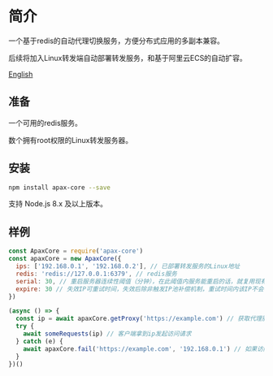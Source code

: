 # 简介

一个基于redis的自动代理切换服务，方便分布式应用的多副本兼容。

后续将加入Linux转发端自动部署转发服务，和基于阿里云ECS的自动扩容。

[English](https://github.com/test3207/apax-core/blob/master/README.md)

## 准备

一个可用的redis服务。

数个拥有root权限的Linux转发服务器。

## 安装

```bash
npm install apax-core --save
```

支持 Node.js 8.x 及以上版本。

## 样例

```javascript
const ApaxCore = require('apax-core')
const apaxCore = new ApaxCore({
  ips: ['192.168.0.1', '192.168.0.2'], // 已部署转发服务的Linux地址
  redis: 'redis://127.0.0.1:6379', // redis服务
  serial: 30, // 重启服务器连续性阈值（分钟），在此阈值内服务能重启的话，就复用现有的数据
  expire: 30 // 失效IP可重试时间，失效后除非触发IP池补偿机制，重试时间内该IP不会被分配出去
})

(async () => {
  const ip = await apaxCore.getProxy('https://example.com') // 获取代理服务器的IP
  try {
    await someRequests(ip) // 客户端拿到ip发起访问请求
  } catch (e) {
    await apaxCore.fail('https://example.com', '192.168.0.1') // 如果访问出现问题，后续一段时间不再分配这个代理
  }
})()

```
